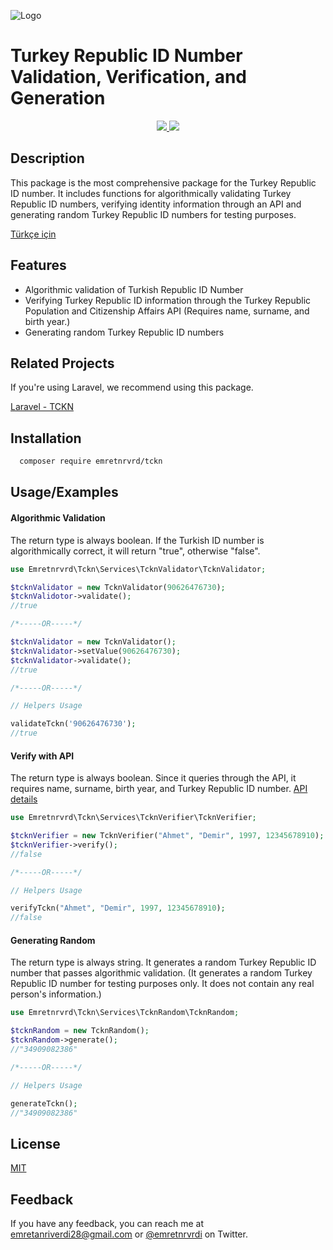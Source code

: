 ![Logo](https://repository-images.githubusercontent.com/631359345/366305c0-4516-41f7-8cdc-954dad970ffd)

    
# Turkey Republic ID Number Validation, Verification, and Generation

<div align="center">
  <a href="https://github.com/emretnrvrd/tckn-php/blob/main/LICENSE"> 
    <img src="https://img.shields.io/badge/License-MIT-green.svg">
  </a>
  <a href="https://github.com/emretnrvrd/tckn-php/blob/main/composer.json"> 
    <img src="https://img.shields.io/badge/PHP->=7.4-blue">
  </a>
</div>

## Description

This package is the most comprehensive package for the Turkey Republic ID number. It includes functions for algorithmically validating Turkey Republic ID numbers, verifying identity information through an API and generating random Turkey Republic ID numbers for testing purposes.

[Türkçe için](https://github.com/emretnrvrd/tckn-php/blob/main/README_EN.md)


## Features

- Algorithmic validation of Turkish Republic ID Number
- Verifying Turkey Republic ID information through the Turkey Republic Population and Citizenship Affairs API (Requires name, surname, and birth year.)
- Generating random Turkey Republic ID numbers

  
## Related Projects

If you're using Laravel, we recommend using this package.

[Laravel - TCKN](https://github.com/emretnrvrd/tckn-laravel)

  
## Installation 

```bash 
  composer require emretnrvrd/tckn
```
    
## Usage/Examples

#### Algorithmic Validation

The return type is always boolean. If the Turkish ID number is algorithmically correct, it will return "true", otherwise "false".

```php
use Emretnrvrd\Tckn\Services\TcknValidator\TcknValidator;

$tcknValidator = new TcknValidator(90626476730);
$tcknValidotor->validate();
//true

/*-----OR-----*/

$tcknValidator = new TcknValidator();
$tcknValidator->setValue(90626476730);
$tcknValidator->validate();
//true

/*-----OR-----*/

// Helpers Usage

validateTckn('90626476730');
//true
```

#### Verify with API
The return type is always boolean. Since it queries through the API, it requires name, surname, birth year, and Turkey Republic ID number.
[API details](https://tckimlik.nvi.gov.tr/Service/KPSPublic.asmx?op=TCKimlikNoDogrula)

```php
use Emretnrvrd\Tckn\Services\TcknVerifier\TcknVerifier;

$tcknVerifier = new TcknVerifier("Ahmet", "Demir", 1997, 12345678910);
$tcknVerifier->verify();
//false

/*-----OR-----*/

// Helpers Usage

verifyTckn("Ahmet", "Demir", 1997, 12345678910);
//false
```


#### Generating Random
The return type is always string. It generates a random Turkey Republic ID number that passes algorithmic validation. (It generates a random Turkey Republic ID number for testing purposes only. It does not contain any real person's information.)

```php
use Emretnrvrd\Tckn\Services\TcknRandom\TcknRandom;

$tcknRandom = new TcknRandom();
$tcknRandom->generate();
//"34909082386"

/*-----OR-----*/

// Helpers Usage

generateTckn();
//"34909082386"
```
## License

[MIT](https://github.com/emretnrvrd/tckn-php/blob/main/LICENSE)

  
## Feedback

If you have any feedback, you can reach me at emretanriverdi28@gmail.com or [@emretnrvrdi](https://twitter.com/emretnrvrdi) on Twitter.

  
